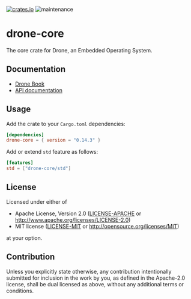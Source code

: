 [![crates.io](https://img.shields.io/crates/v/drone-core.svg)](https://crates.io/crates/drone-core)
![maintenance](https://img.shields.io/badge/maintenance-actively--developed-brightgreen.svg)

# drone-core

The core crate for Drone, an Embedded Operating System.

## Documentation

- [Drone Book](https://book.drone-os.com/)
- [API documentation](https://api.drone-os.com/drone-core/0.14/)

## Usage

Add the crate to your `Cargo.toml` dependencies:

```toml
[dependencies]
drone-core = { version = "0.14.3" }
```

Add or extend `std` feature as follows:

```toml
[features]
std = ["drone-core/std"]
```

## License

Licensed under either of

 * Apache License, Version 2.0
   ([LICENSE-APACHE](LICENSE-APACHE) or http://www.apache.org/licenses/LICENSE-2.0)
 * MIT license
   ([LICENSE-MIT](LICENSE-MIT) or http://opensource.org/licenses/MIT)

at your option.

## Contribution

Unless you explicitly state otherwise, any contribution intentionally submitted
for inclusion in the work by you, as defined in the Apache-2.0 license, shall be
dual licensed as above, without any additional terms or conditions.
